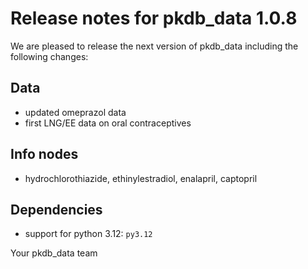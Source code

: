 # Release notes for pkdb_data 1.0.8

We are pleased to release the next version of pkdb_data including the
following changes:

## Data
- updated omeprazol data
- first LNG/EE data on oral contraceptives

## Info nodes
- hydrochlorothiazide, ethinylestradiol, enalapril, captopril

## Dependencies
- support for python 3.12: `py3.12`

Your pkdb_data team
